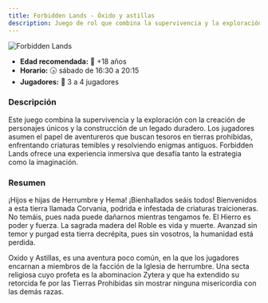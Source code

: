 ```yaml
---
title: Forbidden Lands - Óxido y astillas
description: Juego de rol que combina la supervivencia y la exploración en un mundo lleno de criaturas temibles y enigmas antiguos.
---
```


![Forbidden Lands](../forbidden-lands.jpg)

- **Edad recomendada:** 🏰 +18 años
- **Horario:** 🕟 sábado de 16:30 a 20:15
- **Jugadores:** 🎲 3 a 4 jugadores

### Descripción

Este juego combina la supervivencia y la exploración con la creación de personajes únicos y la construcción de un legado duradero. Los jugadores asumen el papel de aventureros que buscan tesoros en tierras prohibidas, enfrentando criaturas temibles y resolviendo enigmas antiguos. Forbidden Lands ofrece una experiencia inmersiva que desafía tanto la estrategia como la imaginación.

### Resumen

¡Hijos e hijas de Herrumbre y Hema! ¡Bienhallados seáis todos! Bienvenidos a esta tierra llamada Corvania, podrida e infestada de criaturas traicioneras. No temáis, pues nada puede dañarnos mientras tengamos fe. El Hierro es poder y fuerza. La sagrada madera del Roble es vida y muerte. Avanzad sin temor y purgad esta tierra decrépita, pues sin vosotros, la humanidad está perdida.

Oxido y Astillas, es una aventura poco común, en la que los jugadores encarnan a miembros de la facción de la Iglesia de herrumbre. Una secta religiosa cuyo profeta es la abominacion Zytera y que ha extendido su retorcida fe por las Tierras Prohibidas sin mostrar ninguna misericordia con las demás razas.
